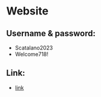 # Website
## Username & password:
* Scatalano2023
* Welcome718!
## Link:
* [link](https://www.kipr.org/curriculum-bb)
